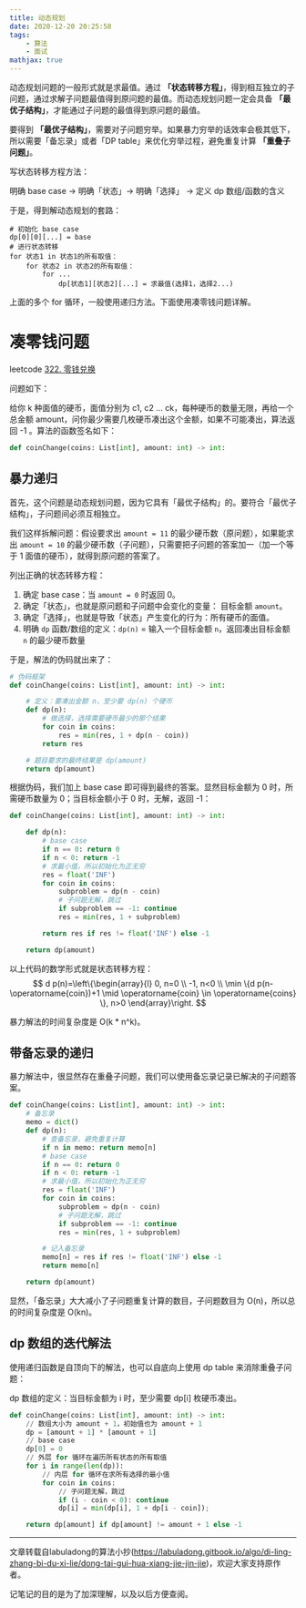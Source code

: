 ```yaml
---
title: 动态规划
date: 2020-12-20 20:25:58
tags: 
    - 算法
    - 面试
mathjax: true
---
```

动态规划问题的一般形式就是求最值。通过 **「状态转移方程」**，得到相互独立的子问题，通过求解子问题最值得到原问题的最值。而动态规划问题一定会具备 **「最优子结构」**，才能通过子问题的最值得到原问题的最值。

要得到 **「最优子结构」**，需要对子问题穷举。如果暴力穷举的话效率会极其低下，所以需要「备忘录」或者「DP table」来优化穷举过程，避免重复计算 **「重叠子问题」**。

写状态转移方程方法：

明确 base case -> 明确「状态」-> 明确「选择」 -> 定义 dp 数组/函数的含义

于是，得到解动态规划的套路：
```
# 初始化 base case
dp[0][0][...] = base
# 进行状态转移
for 状态1 in 状态1的所有取值：
    for 状态2 in 状态2的所有取值：
        for ...
            dp[状态1][状态2][...] = 求最值(选择1，选择2...)
```

上面的多个 for 循环，一般使用递归方法。下面使用凑零钱问题详解。

# 凑零钱问题

leetcode [322. 零钱兑换](https://leetcode-cn.com/problems/coin-change/)

问题如下：

给你 k 种面值的硬币，面值分别为 c1, c2 ... ck，每种硬币的数量无限，再给一个总金额 amount，问你最少需要几枚硬币凑出这个金额，如果不可能凑出，算法返回 -1 。算法的函数签名如下：
```python
def coinChange(coins: List[int], amount: int) -> int:
```

## 暴力递归

首先，这个问题是动态规划问题，因为它具有「最优子结构」的。要符合「最优子结构」，子问题间必须互相独立。

我们这样拆解问题：假设要求出 `amount = 11` 的最少硬币数（原问题），如果能求出 `amount = 10` 的最少硬币数（子问题），只需要把子问题的答案加一（加一个等于 1 面值的硬币），就得到原问题的答案了。

列出正确的状态转移方程：

1. 确定 base case：当 `amount = 0` 时返回 0。
2. 确定「状态」，也就是原问题和子问题中会变化的变量： 目标金额 `amount`。
3. 确定「选择」，也就是导致「状态」产生变化的行为：所有硬币的面值。
4. 明确 `dp` 函数/数组的定义：`dp(n)` = 输入一个目标金额 `n`，返回凑出目标金额 `n` 的最少硬币数量

于是，解法的伪码就出来了：
```python
# 伪码框架
def coinChange(coins: List[int], amount: int) -> int:

    # 定义：要凑出金额 n，至少要 dp(n) 个硬币
    def dp(n):
        # 做选择，选择需要硬币最少的那个结果
        for coin in coins:
            res = min(res, 1 + dp(n - coin))
        return res

    # 题目要求的最终结果是 dp(amount)
    return dp(amount)
```

根据伪码，我们加上 base case 即可得到最终的答案。显然目标金额为 0 时，所需硬币数量为 0；当目标金额小于 0 时，无解，返回 -1：
```python
def coinChange(coins: List[int], amount: int) -> int:

    def dp(n):
        # base case
        if n == 0: return 0
        if n < 0: return -1
        # 求最小值，所以初始化为正无穷
        res = float('INF')
        for coin in coins:
            subproblem = dp(n - coin)
            # 子问题无解，跳过
            if subproblem == -1: continue
            res = min(res, 1 + subproblem)

        return res if res != float('INF') else -1

    return dp(amount)
```

以上代码的数学形式就是状态转移方程：
$$
d p(n)=\left\{\begin{array}{l}
0, n=0 \\
-1, n<0 \\
\min \{d p(n-\operatorname{coin})+1 \mid \operatorname{coin} \in \operatorname{coins} \}, n>0
\end{array}\right.
$$

暴力解法的时间复杂度是 O(k * n^k)。

## 带备忘录的递归

暴力解法中，很显然存在重叠子问题，我们可以使用备忘录记录已解决的子问题答案。
```python
def coinChange(coins: List[int], amount: int) -> int:
    # 备忘录
    memo = dict()
    def dp(n):
        # 查备忘录，避免重复计算
        if n in memo: return memo[n]
        # base case
        if n == 0: return 0
        if n < 0: return -1
        # 求最小值，所以初始化为正无穷
        res = float('INF')
        for coin in coins:
            subproblem = dp(n - coin)
            # 子问题无解，跳过
            if subproblem == -1: continue
            res = min(res, 1 + subproblem)

        # 记入备忘录
        memo[n] = res if res != float('INF') else -1
        return memo[n]

    return dp(amount)
```

显然，「备忘录」大大减小了子问题重复计算的数目，子问题数目为 O(n)，所以总的时间复杂度是 O(kn)。

## dp 数组的迭代解法
使用递归函数是自顶向下的解法，也可以自底向上使用 dp table 来消除重叠子问题：

dp 数组的定义：当目标金额为 i 时，至少需要 dp[i] 枚硬币凑出。

```python
def coinChange(coins: List[int], amount: int) -> int:
    // 数组大小为 amount + 1，初始值也为 amount + 1
    dp = [amount + 1] * [amount + 1]
    // base case
    dp[0] = 0
    // 外层 for 循环在遍历所有状态的所有取值
    for i in range(len(dp)):
        // 内层 for 循环在求所有选择的最小值
        for coin in coins:
            // 子问题无解，跳过
            if (i - coin < 0): continue
            dp[i] = min(dp[i], 1 + dp[i - coin]);

    return dp[amount] if dp[amount] != amount + 1 else -1
```

--------
文章转载自labuladong的算法小抄(https://labuladong.gitbook.io/algo/di-ling-zhang-bi-du-xi-lie/dong-tai-gui-hua-xiang-jie-jin-jie)，欢迎大家支持原作者。

记笔记的目的是为了加深理解，以及以后方便查阅。